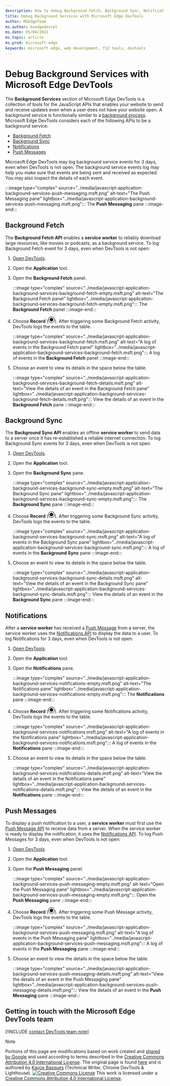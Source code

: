```yaml
---
description: How to debug Background Fetch, Background Sync, Notifications, and Push Messages with Microsoft Edge DevTools.
title: Debug Background Services with Microsoft Edge DevTools
author: MSEdgeTeam
ms.author: msedgedevrel
ms.date: 05/04/2021
ms.topic: article
ms.prod: microsoft-edge
keywords: microsoft edge, web development, f12 tools, devtools
---
```

<!-- Copyright Kayce Basques

   Licensed under the Apache License, Version 2.0 (the "License");
   you may not use this file except in compliance with the License.
   You may obtain a copy of the License at

       https://www.apache.org/licenses/LICENSE-2.0

   Unless required by applicable law or agreed to in writing, software
   distributed under the License is distributed on an "AS IS" BASIS,
   WITHOUT WARRANTIES OR CONDITIONS OF ANY KIND, either express or implied.
   See the License for the specific language governing permissions and
   limitations under the License.  -->
# Debug Background Services with Microsoft Edge DevTools

The **Background Services** section of Microsoft Edge DevTools is a collection of tools for the JavaScript APIs that enables your website to send and receive updates even when a user does not have your website open.
A background service is functionally similar to a [background process][WikiBackgroundProcess].
Microsoft Edge DevTools considers each of the following APIs to be a background service:

*   [Background Fetch](#background-fetch)
*   [Background Sync](#background-sync)
*   [Notifications](#notifications)
*   [Push Messages](#push-messages)

Microsoft Edge DevTools may log background service events for 3 days, even when DevTools is not open.
The background service events log may help you make sure that events are being sent and received as expected.  You may also inspect the details of each event.

:::image type="complex" source="../media/javascript-application-background-services-push-messaging.msft.png" alt-text="The Push Messaging pane" lightbox="../media/javascript-application-background-services-push-messaging.msft.png":::
   The **Push Messaging** pane
:::image-end:::

## Background Fetch

The **Background Fetch API** enables a **service worker** to reliably download large resources, like movies or podcasts, as a background service.  To log Background Fetch event for 3 days, even when DevTools is not open:

<!--Todo: add background fetch api section when available -->

1.  [Open DevTools][OpenDevTools].
1.  Open the **Application** tool.
1.  Open the **Background Fetch** panel.

    :::image type="complex" source="../media/javascript-application-background-services-background-fetch-empty.msft.png" alt-text="The Background Fetch panel" lightbox="../media/javascript-application-background-services-background-fetch-empty.msft.png":::
       The **Background Fetch** panel
    :::image-end:::

1.  Choose **Record** \(![Record](../media/record-icon.msft.png)\).
   After triggering some Background Fetch activity, DevTools logs the events to the table.

    :::image type="complex" source="../media/javascript-application-background-services-background-fetch.msft.png" alt-text="A log of events in the Background Fetch panel" lightbox="../media/javascript-application-background-services-background-fetch.msft.png":::
       A log of events in the **Background Fetch** panel
    :::image-end:::

1.  Choose an event to view its details in the space below the table.

    :::image type="complex" source="../media/javascript-application-background-services-background-fetch-details.msft.png" alt-text="View the details of an event in the Background Fetch pane" lightbox="../media/javascript-application-background-services-background-fetch-details.msft.png":::
       View the details of an event in the **Background Fetch** pane
    :::image-end:::

## Background Sync

The **Background Sync API** enables an offline **service worker** to send data to a server once it has re-established a reliable internet connection.  To log Background Sync events for 3 days, even when DevTools is not open:

<!--Todo: add background sync api section when available -->

1.  [Open DevTools][OpenDevTools].
1.  Open the **Application** tool.
1.  Open the **Background Sync** pane.

    :::image type="complex" source="../media/javascript-application-background-services-background-sync-empty.msft.png" alt-text="The Background Sync pane" lightbox="../media/javascript-application-background-services-background-sync-empty.msft.png":::
       The **Background Sync** pane
    :::image-end:::

1.  Choose **Record** \(![Record](../media/record-icon.msft.png)\).
   After triggering some Background Sync activity, DevTools logs the events to the table.

    :::image type="complex" source="../media/javascript-application-background-services-background-sync.msft.png" alt-text="A log of events in the Background Sync pane" lightbox="../media/javascript-application-background-services-background-sync.msft.png":::
       A log of events in the **Background Sync** pane
    :::image-end:::

1.  Choose an event to view its details in the space below the table.

    :::image type="complex" source="../media/javascript-application-background-services-background-sync-details.msft.png" alt-text="View the details of an event in the Background Sync pane" lightbox="../media/javascript-application-background-services-background-sync-details.msft.png":::
       View the details of an event in the **Background Sync** pane
    :::image-end:::

## Notifications

After a **service worker** has received a [Push Message][MDNPush] from a server, the service worker uses the [Notifications API][MDNNotifications] to display the data to a user.  To log Notifications for 3 days, even when DevTools is not open:

1.  [Open DevTools][OpenDevTools].
1.  Open the **Application** tool.
1.  Open the **Notifications** pane.

    :::image type="complex" source="../media/javascript-application-background-services-notifications-empty.msft.png" alt-text="The Notifications pane" lightbox="../media/javascript-application-background-services-notifications-empty.msft.png":::
       The **Notifications** pane
    :::image-end:::

1.  Choose **Record** \(![Record](../media/record-icon.msft.png)\).
   After triggering some Notifications activity, DevTools logs the events to the table.

    :::image type="complex" source="../media/javascript-application-background-services-notifications.msft.png" alt-text="A log of events in the Notifications pane" lightbox="../media/javascript-application-background-services-notifications.msft.png":::
       A log of events in the **Notifications** pane
    :::image-end:::

1.  Choose an event to view its details in the space below the table.

    :::image type="complex" source="../media/javascript-application-background-services-notifications-details.msft.png" alt-text="View the details of an event in the Notifications pane" lightbox="../media/javascript-application-background-services-notifications-details.msft.png":::
       View the details of an event in the **Notifications** pane
    :::image-end:::

## Push Messages

To display a push notification to a user, a **service worker** must first use the [Push Message API][MDNPush] to receive data from a server.  When the service worker is ready to display the notification, it uses the [Notifications API][MDNNotifications].  To log Push Messages for 3 days, even when DevTools is not open:

1.  [Open DevTools][OpenDevTools].
1.  Open the **Application** tool.
1.  Open the **Push Messaging** panel.

    :::image type="complex" source="../media/javascript-application-background-services-push-messaging-empty.msft.png" alt-text="Open the Push Messaging pane" lightbox="../media/javascript-application-background-services-push-messaging-empty.msft.png":::
       Open the **Push Messaging** pane
    :::image-end:::

1.  Choose **Record** \(![Record](../media/record-icon.msft.png)\).
    After triggering some Push Message activity, DevTools logs the events to the table.

    :::image type="complex" source="../media/javascript-application-background-services-push-messaging.msft.png" alt-text="A log of events in the Push Messaging pane" lightbox="../media/javascript-application-background-services-push-messaging.msft.png":::
       A log of events in the **Push Messaging** pane
    :::image-end:::

1.  Choose an event to view the details in the space below the table.

    :::image type="complex" source="../media/javascript-application-background-services-push-messaging-details.msft.png" alt-text="View the details of an event in the Push Messaging pane" lightbox="../media/javascript-application-background-services-push-messaging-details.msft.png":::
       View the details of an event in the **Push Messaging** pane
    :::image-end:::

## Getting in touch with the Microsoft Edge DevTools team

[!INCLUDE [contact DevTools team note](../includes/contact-devtools-team-note.md)]

<!-- links -->

<!--[BackgroundFetchAPI]: ../../../microsoft-edge/devtools-guide-chromium/whats-new/2018/12/background-fetch.md "Background Fetch API"  -->
<!--[BackgroundSyncAPI]: ../../../microsoft-edge/devtools-guide-chromium/whats-new/2015/12/background-sync.md  "Background Sync API"  -->

[OpenDevTools]: ../open/index.md "Open Microsoft Edge (Chromium) Developer Tools | Microsoft Docs"

[MDNNotifications]: https://developer.mozilla.org/docs/Web/API/Notifications_API "Notifications API | MDN"
[MDNPush]: https://developer.mozilla.org/docs/Web/API/Push_API "Push API | MDN"
<!--[ServiceWorkerCacheStorage]: https://alphabet.dev/service-workers-cache-storage "Service workers and the Cache Storage API | alphabet.dev"  -->
[WikiBackgroundProcess]: https://en.wikipedia.org/wiki/Background_process "Background process - Wikipedia"

> [!NOTE]
> Portions of this page are modifications based on work created and [shared by Google][GoogleSitePolicies] and used according to terms described in the [Creative Commons Attribution 4.0 International License][CCA4IL].
> The original page is found [here](https://developers.google.com/web/tools/chrome-devtools/javascript/background-services) and is authored by [Kayce Basques][KayceBasques] \(Technical Writer, Chrome DevTools \& Lighthouse\).
[![Creative Commons License][CCby4Image]][CCA4IL]
This work is licensed under a [Creative Commons Attribution 4.0 International License][CCA4IL].

[CCA4IL]: https://creativecommons.org/licenses/by/4.0
[CCby4Image]: https://i.creativecommons.org/l/by/4.0/88x31.png
[GoogleSitePolicies]: https://developers.google.com/terms/site-policies
[KayceBasques]: https://developers.google.com/web/resources/contributors#kayce-basques
